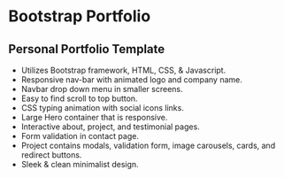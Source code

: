 # Bootstrap Portfolio

## Personal Portfolio Template

- Utilizes Bootstrap framework, HTML, CSS, & Javascript.
- Responsive nav-bar with animated logo and company name.
- Navbar drop down menu in smaller screens.
- Easy to find scroll to top button.
- CSS typing animation with social icons links. 
- Large Hero container that is responsive.
- Interactive about, project, and testimonial pages.
- Form validation in contact page.
- Project contains modals, validation form, image carousels, cards,
  and redirect buttons.
- Sleek & clean minimalist design.